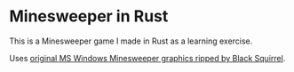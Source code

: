 # Minesweeper in Rust

This is a Minesweeper game I made in Rust as a learning exercise.

Uses [original MS Windows Minesweeper graphics ripped by Black Squirrel](https://www.spriters-resource.com/pc_computer/minesweeper/).
